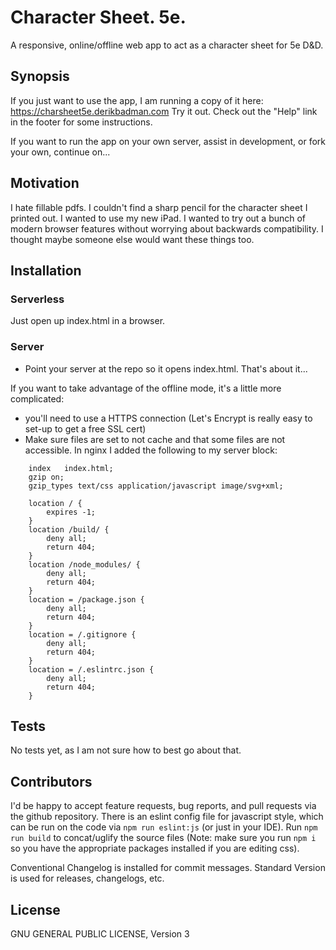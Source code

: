 # Character Sheet. 5e.

A responsive, online/offline web app to act as a character sheet for 5e D&D.

## Synopsis

If you just want to use the app, I am running a copy of it here: https://charsheet5e.derikbadman.com Try it out. Check out the "Help" link in the footer for some instructions.

If you want to run the app on your own server, assist in development, or fork your own, continue on...

## Motivation

I hate fillable pdfs. I couldn't find a sharp pencil for the character sheet I printed out. I wanted to use my new iPad. I wanted to try out a bunch of modern browser features without worrying about backwards compatibility. I thought maybe someone else would want these things too.

## Installation

### Serverless

Just open up index.html in a browser.

### Server

* Point your server at the repo so it opens index.html. That's about it...

If you want to take advantage of the offline mode, it's a little more complicated:
* you'll need to use a HTTPS connection (Let's Encrypt is really easy to set-up to get a free SSL cert)
* Make sure files are set to not cache and that some files are not accessible. In nginx I added the following to my server block:
```
    index   index.html;
    gzip on;
    gzip_types text/css application/javascript image/svg+xml;

    location / {
        expires -1;
    }
    location /build/ {
        deny all;
        return 404;
    }
    location /node_modules/ {
        deny all;
        return 404;
    }
    location = /package.json {
        deny all;
        return 404;
    }
    location = /.gitignore {
        deny all;
        return 404;
    }
    location = /.eslintrc.json {
        deny all;
        return 404;
    }
```


## Tests

No tests yet, as I am not sure how to best go about that.

## Contributors

I'd be happy to accept feature requests, bug reports, and pull requests via the github repository. There is an eslint config file for javascript style, which can be run on the code via ```npm run eslint:js``` (or just in your IDE). Run ```npm run build``` to concat/uglify the source files (Note: make sure you run ```npm i``` so you have the appropriate packages installed if you are editing css).

Conventional Changelog is installed for commit messages. Standard Version is used for releases, changelogs, etc.

## License

GNU GENERAL PUBLIC LICENSE, Version 3
